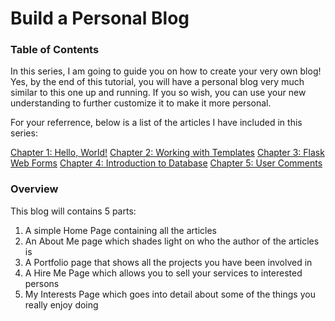 # Build a Personal Blog

### Table of Contents

In this series, I am going to guide you on how to create your very own blog! Yes, by the end of this tutorial, you will have a personal blog very much similar to this one up and running. If you so wish, you can use your new understanding to further customize it to make it more personal.

For your referrence, below is a list of the articles I have included in this series:

[Chapter 1: Hello, World!](hello_world.md)
[Chapter 2: Working with Templates](flask_templates.md)
[Chapter 3: Flask Web Forms](flask_web_forms.md)
[Chapter 4: Introduction to Database](working_with_database.md)
[Chapter 5: User Comments](display_user_comments.md)

### Overview

This blog will contains 5 parts:

1. A simple Home Page containing all the articles
2. An About Me page which shades light on who the author of the articles is
3. A Portfolio page that shows all the projects you have been involved in
4. A Hire Me Page which allows you to sell your services to interested persons
5. My Interests Page which goes into detail about some of the things you really enjoy doing